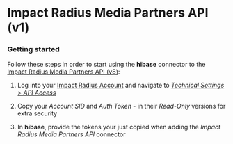 # Impact Radius Media Partners API (v1)

### Getting started

Follow these steps in order to start using the **hibase** connector to the [Impact Radius Media Partners API (v8)](https://developer.impact.com/docs/apis/media-partners/versions/8):

1. Log into your [Impact Radius Account](https://app.impact.com/login.user) and navigate to [*Technical Settings > API Access*](https://app.impact.com/secure/mediapartner/accountSettings/mp-wsapi-flow.ihtml?execution=e4s1)

2. Copy your *Account SID* and *Auth Token* - in their *Read-Only* versions for extra security

3. In **hibase**, provide the tokens your just copied when adding the *Impact Radius Media Partners API* connector